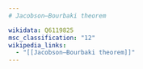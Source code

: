 ```yaml
---
# Jacobson–Bourbaki theorem

wikidata: Q6119825
msc_classification: "12"
wikipedia_links:
  - "[[Jacobson–Bourbaki theorem]]"
---
```

